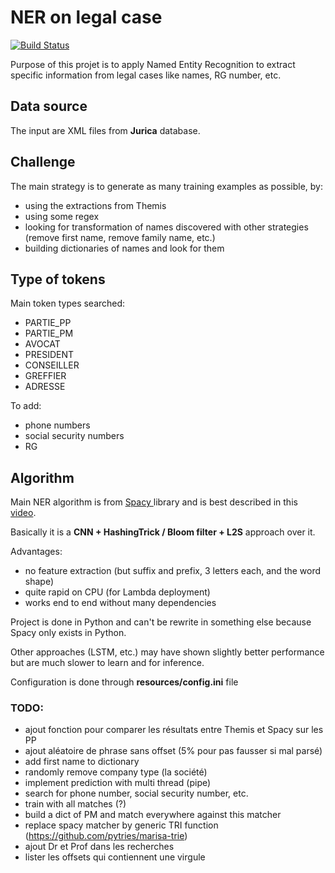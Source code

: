 # NER on legal case

[![Build Status](https://travis-ci.com/ELS-RD/anonymisation.svg?token=9BHyni1rDpKLxVsHDRNp&branch=master)](https://travis-ci.com/ELS-RD/anonymisation)

Purpose of this projet is to apply Named Entity Recognition to extract specific information from legal cases like 
names, RG number, etc.

## Data source

The input are XML files from **Jurica** database.

## Challenge

The main strategy is to generate as many training examples as possible, by:

- using the extractions from Themis
- using some regex
- looking for transformation of names discovered with other strategies (remove first name, remove family name, etc.)
- building dictionaries of names and look for them

## Type of tokens

Main token types searched: 

- PARTIE_PP
- PARTIE_PM
- AVOCAT
- PRESIDENT
- CONSEILLER
- GREFFIER
- ADRESSE

To add:

- phone numbers
- social security numbers
- RG

## Algorithm

Main NER algorithm is from [Spacy ](https://spacy.io/) library and is best described in this [video](https://www.youtube.com/watch?v=sqDHBH9IjRU).
  
Basically it is a **CNN + HashingTrick / Bloom filter + L2S** approach over it.

Advantages:
- no feature extraction (but suffix and prefix, 3 letters each, and the word shape)
- quite rapid on CPU (for Lambda deployment)
- works end to end without many dependencies

Project is done in Python and can't be rewrite in something else because Spacy only exists in Python.

Other approaches (LSTM, etc.) may have shown slightly better performance but are much slower to learn and for inference.

Configuration is done through **resources/config.ini** file

### TODO:

- ajout fonction pour comparer les résultats entre Themis et Spacy sur les PP
- ajout aléatoire de phrase sans offset (5% pour pas fausser si mal parsé)
- add first name to dictionary
- randomly remove company type (la société)
- implement prediction with multi thread (pipe)
- search for phone number, social security number, etc. 
- train with all matches (?)
- build a dict of PM and match everywhere against this matcher
- replace spacy matcher by generic TRI function (https://github.com/pytries/marisa-trie)
- ajout Dr et Prof dans les recherches
- lister les offsets qui contiennent une virgule

